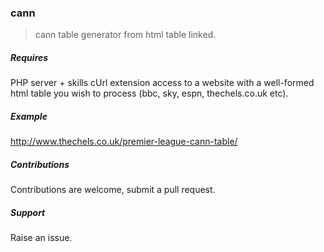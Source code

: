 ### cann

> cann table generator from html table linked.

##### Requires

PHP server + skills
cUrl extension
access to a website with a well-formed html table you wish to process (bbc, sky, espn, thechels.co.uk etc).

##### Example

http://www.thechels.co.uk/premier-league-cann-table/

##### Contributions

Contributions are welcome, submit a pull request. 

##### Support

Raise an issue.
